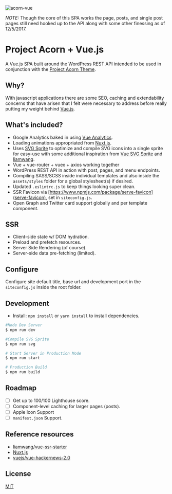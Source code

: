 ![acorn-vue](https://user-images.githubusercontent.com/5230729/33617130-23b70b74-d99c-11e7-8964-a3adaad9cf65.png)

*NOTE:* Though the core of this SPA works the page, posts, and single post pages still need hooked up to the API along with some other finessing as of 12/5/2017.

# Project Acorn + Vue.js
A Vue.js SPA built around the WordPress REST API intended to be used in conjunction with the [Project Acorn Theme](https://github.com/jomurgel/project-acorn).

## Why?
With javascript applications there are some SEO, caching and extendability concerns that have arisen that I felt were necessary to address before really putting my weight behind [Vue.js](https://vuejs.org/). 

## What's included?
- Google Analytics baked in using [Vue Analytics](https://github.com/MatteoGabriele/vue-analytics).
- Loading animations appropriated from [Nuxt.js](https://nuxtjs.org/).
- Uses [SVG Sprite](https://github.com/jkphl/svg-sprite) to optimize and compile SVG icons into a single sprite for easy-use with some additional inspiration from [Vue SVG Sprite](https://www.npmjs.com/package/vue-svg-sprite) and [liamwang](https://github.com/liamwang/vue-ssr-starter).
- Vue + vue-router + vuex + axios working together
- WordPress REST API in action with post, pages, and menu endpoints.
- Compiling SASS/SCSS inside individual templates and also inside the `assets/styles` folder for a global stylesheet(s) if desired.
- Updated `.eslintrc.js` to keep things looking super clean.
- SSR Favicon via [https://www.npmjs.com/package/serve-favicon](serve-favicon), set in `siteconfig.js`.
- Open Graph and Twitter card support globally and per template component.

## SSR
- Client-side state w/ DOM hydration.
- Preload and prefetch resources.
- Server Side Rendering (of course).
- Server-side data pre-fetching (limited).

## Configure
Configure site default title, base url and development port in the `siteconfig.js` inside the root folder.

## Development
- Install: `npm install` or `yarn install` to install dependencies.

``` bash
#Node Dev Server
$ npm run dev

#Compile SVG Sprite
$ npm run svg

# Start Server in Production Mode
$ npm run start

# Production Build
$ npm run build
```

## Roadmap
- [ ] Get up to 100/100 Lighthouse score.
- [ ] Component-level caching for larger pages (posts).
- [ ] Apple Icon Support
- [ ] `manifest.json` Support.

## Reference resources
- [liamwang/vue-ssr-starter](https://github.com/liamwang/vue-ssr-starter)
- [Nuxt.js](https://nuxtjs.org/)
- [vuejs/vue-hackernews-2.0](https://github.com/vuejs/vue-hackernews-2.0)

## License
[MIT](http://opensource.org/licenses/MIT)

